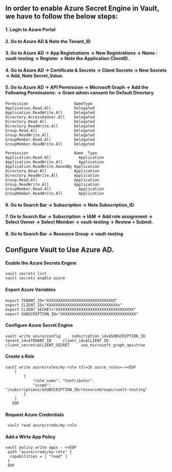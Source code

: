 ## In order to enable Azure Secret Engine in Vault, we have to follow the below steps: 


#### 1. Login to Azure Portal
#### 2. Go to Azure AD & Note the Tenant_ID
#### 3. Go to Azure AD -> App Registrations -> New Registrations -> Name : vault-testing -> Register -> Note the Application ClientID. 
#### 4. Go to Azure AD -> Certificate & Secrets -> Client Secrets -> New Secrets -> Add, Note Secret_Value. 
#### 5. Go to Azure AD -> API Permission -> Microsoft Graph -> Add the Following Permissions: -> Grant admin consent for Default Directory
```
Permission                    NameType
Application.Read.All          Delegated
Application.ReadWrite.All     Delegated
Directory.AccessAsUser.All    Delegated
Directory.Read.All            Delegated
Directory.ReadWrite.All	      Delegated
Group.Read.All	              Delegated
Group.ReadWrite.All           Delegated
GroupMember.Read.All          Delegated
GroupMember.ReadWrite.All     Delegated
```

```
Permission                    Name	Type
Application.Read.All	        Application
Application.ReadWrite.All	    Application
Application.ReadWrite.OwnedBy Application
Directory.Read.All	          Application
Directory.ReadWrite.All	      Application
Group.Read.All	              Application
Group.ReadWrite.All	          Application
GroupMember.Read.All	        Application
GroupMember.ReadWrite.All	    Application
```

#### 6. Go to Search Bar -> Subscription -> Note Subscription_ID
#### 7. Go to Search Bar -> Subscription -> IAM -> Add role assignment -> Select Owner -> Select Member -> vault-testing -> Review + Submit. 
#### 8. Go to Search Bar -> Resource Group -> vault-testing




## Configure Vault to Use Azure AD. 

#### Enable the Azure Secrets Engine 

```
vault secrets list 
vault secrets enable azure
```

#### Export Azure Variables
```
export TENANT_ID="XXXXXXXXXXXXXXXXXXXXXXXXXXXXXX"	
export CLIENT_ID="XXXXXXXXXXXXXXXXXXXXXXXXXXXXXXXx"
export CLIENT_SECRET="XXXXXXXXXXXXXXXXXXXXXXXXXXXXXXXXXX"
export SUBSCRIPTION_ID="XXXXXXXXXXXXXXXXXXXXXXXXXXXXXXXXX"
```

#### Configure Azure Secret Engine
```
vault write azure/config     subscription_id=$SUBSCRIPTION_ID     tenant_id=$TENANT_ID     client_id=$CLIENT_ID     client_secret=$CLIENT_SECRET     use_microsoft_graph_api=true
```

#### Create a Role
```
vault write azure/roles/my-role ttl=1h azure_roles=-<<EOF
    [
        {
            "role_name": "Contributor",
            "scope":  "/subscriptions/$SUBSCRIPTION_ID/resourceGroups/vault-testing"
        }
    ]
   EOF

```

#### Request Azure Credentials 
```
 vault read azure/creds/my-role
```


#### Add a Wirte App Policy 
```
vault policy write apps - <<EOF
 path "azure/creds/my-role" {
  capabilities = [ "read" ]
 }
 EOF
 ```

